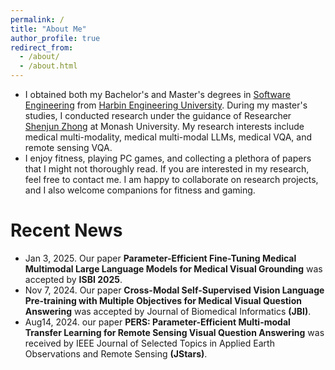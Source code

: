```yaml
---
permalink: /
title: "About Me"
author_profile: true
redirect_from: 
  - /about/
  - /about.html
---
```

- I obtained both my Bachelor's and Master's degrees in [Software Engineering](https://en.wikipedia.org/wiki/Software_engineering) from [Harbin Engineering University](http://www.hrbeu.edu.cn/). During my master's studies, I conducted research under the guidance of Researcher [Shenjun Zhong](https://scholar.google.com.au/citations?hl=en&user=MV5J9X8AAAAJ&view_op=list_works&sortby=pubdate) at Monash University. My research interests include medical multi-modality, medical multi-modal LLMs, medical VQA, and remote sensing VQA.
- I enjoy fitness, playing PC games, and collecting a plethora of papers that I might not thoroughly read. If you are interested in my research, feel free to contact me. I am happy to collaborate on research projects, and I also welcome companions for fitness and gaming.

Recent News
======
* Jan 3, 2025. Our paper <b>Parameter-Efficient Fine-Tuning Medical Multimodal Large Language Models for Medical Visual Grounding</b> was accepted by <b>ISBI 2025</b>.
* Nov 7, 2024. Our paper <b>Cross-Modal Self-Supervised Vision Language Pre-training with Multiple Objectives for Medical Visual Question Answering</b> was accepted by Journal of Biomedical Informatics <b>(JBI)</b>.
* Aug14, 2024. our paper <b>PERS: Parameter-Efficient Multi-modal Transfer Learning for Remote Sensing Visual Question Answering</b> was received by IEEE Journal of Selected Topics in Applied Earth Observations and Remote Sensing <b>(JStars)</b>.
